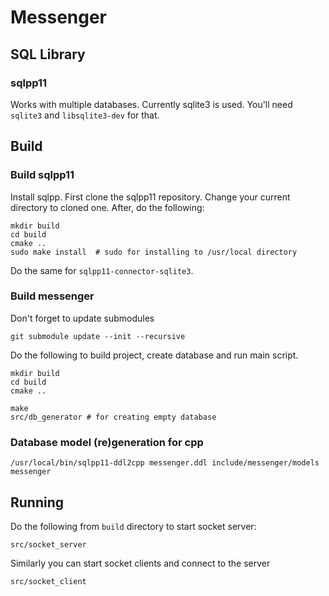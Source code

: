 # Messenger

## SQL Library
### sqlpp11

Works with multiple databases. Currently sqlite3 is used.
You'll need `sqlite3` and `libsqlite3-dev` for that.

## Build

### Build sqlpp11

Install sqlpp. First clone the sqlpp11 repository. Change your current directory to cloned one.
After, do the following:

```
mkdir build
cd build
cmake ..
sudo make install  # sudo for installing to /usr/local directory
```

Do the same for `sqlpp11-connector-sqlite3`.

### Build messenger

Don't forget to update submodules
```
git submodule update --init --recursive
```

Do the following to build project, create database and run main script.
```
mkdir build
cd build
cmake ..

make
src/db_generator # for creating empty database
```

### Database model (re)generation for cpp

```
/usr/local/bin/sqlpp11-ddl2cpp messenger.ddl include/messenger/models messenger
```

## Running

Do the following from `build` directory to start socket server:

```
src/socket_server
```

Similarly you can start socket clients and connect to the server

```
src/socket_client
```